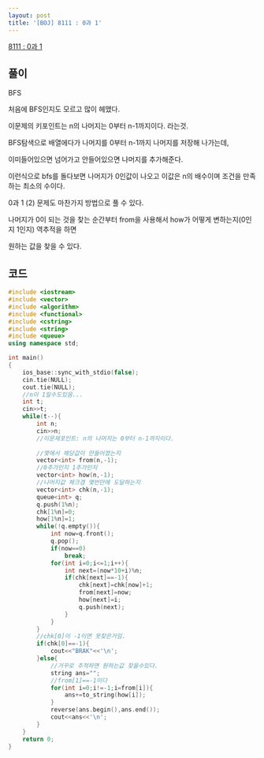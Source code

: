 ```yaml
---
layout: post
title: '[BOJ] 8111 : 0과 1'
---
```


[8111 : 0과 1](https://www.acmicpc.net/problem/8111)

## 풀이

BFS

처음에 BFS인지도 모르고 많이 헤맸다.

이문제의 키포인트는 n의 나머지는 0부터 n-1까지이다. 라는것.

BFS탐색으로 배열에다가 나머지를 0부터 n-1까지 나머지를 저장해 나가는데,

이미들어있으면 넘어가고 안들어있으면 나머지를 추가해준다.

이런식으로 bfs를 돌다보면 나머지가 0인값이 나오고 이값은 n의 배수이며 조건을 만족하는 최소의 수이다.

0과 1 (2) 문제도 마찬가지 방법으로 풀 수 있다.

나머지가 0이 되는 것을 찾는 순간부터 from을 사용해서 how가 어떻게 변하는지(0인지 1인지) 역추적을 하면

원하는 값을 찾을 수 있다.

## 코드

```cpp
#include <iostream>
#include <vector>
#include <algorithm>
#include <functional>
#include <cstring>
#include <string>
#include <queue>
using namespace std;

int main()
{
    ios_base::sync_with_stdio(false);
    cin.tie(NULL);
    cout.tie(NULL);
    //n이 1일수도있음...
    int t;
    cin>>t;
    while(t--){
        int n;
        cin>>n;
        //이문제포인트: n의 나머지는 0부터 n-1까지이다.
        
        //몇에서 해당값이 만들어졌는지
        vector<int> from(n,-1);
        //0추가인지 1추가인지
        vector<int> how(n,-1);
        //나머지값 체크겸 몇번만에 도달하는지
        vector<int> chk(n,-1);
        queue<int> q;
        q.push(1%n);
        chk[1%n]=0;
        how[1%n]=1;
        while(!q.empty()){
            int now=q.front();
            q.pop();
            if(now==0)
                break;
            for(int i=0;i<=1;i++){
                int next=(now*10+i)%n;
                if(chk[next]==-1){
                    chk[next]=chk[now]+1;
                    from[next]=now;
                    how[next]=i;
                    q.push(next);
                }
            }
        }
        //chk[0]이 -1이면 못찾은거임.
        if(chk[0]==-1){
            cout<<"BRAK"<<'\n';
        }else{
            //거꾸로 추적하면 원하는값 찾을수있다.
            string ans="";
            //from[1]==-1이다
            for(int i=0;i!=-1;i=from[i]){
                ans+=to_string(how[i]);
            }
            reverse(ans.begin(),ans.end());
            cout<<ans<<'\n';
        }
    }
    return 0;
}
```
